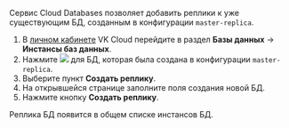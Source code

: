 Сервис Cloud Databases позволяет добавить реплики к уже существующим БД, созданным в конфигурации `master-replica`.

1. В [личном кабинете](https://msk.cloud.vk.com/app/) VK Cloud перейдите в раздел **Базы данных** → **Инстансы баз данных**.
1. Нажмите ![ ](/ru/assets/more-icon.svg "inline") для БД, которая была создана в конфигурации `master-replica`.
1. Выберите пункт **Создать реплику**.
1. На открывшейся странице заполните поля создания новой БД.
1. Нажмите кнопку **Создать реплику**.

Реплика БД появится в общем списке инстансов БД.

